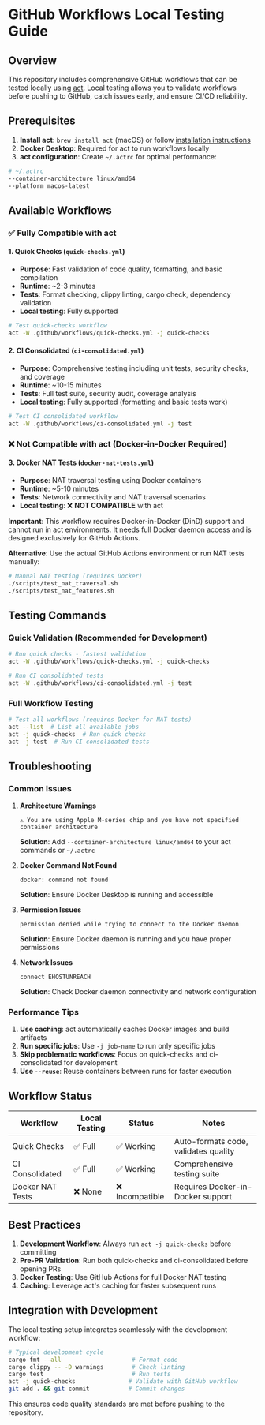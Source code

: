 # GitHub Workflows Local Testing Guide

## Overview

This repository includes comprehensive GitHub workflows that can be tested locally using [act](https://github.com/nektos/act). Local testing allows you to validate workflows before pushing to GitHub, catch issues early, and ensure CI/CD reliability.

## Prerequisites

1. **Install act**: `brew install act` (macOS) or follow [installation instructions](https://github.com/nektos/act#installation)
2. **Docker Desktop**: Required for act to run workflows locally
3. **act configuration**: Create `~/.actrc` for optimal performance:

```bash
# ~/.actrc
--container-architecture linux/amd64
--platform macos-latest
```

## Available Workflows

### ✅ Fully Compatible with act

#### 1. Quick Checks (`quick-checks.yml`)
- **Purpose**: Fast validation of code quality, formatting, and basic compilation
- **Runtime**: ~2-3 minutes
- **Tests**: Format checking, clippy linting, cargo check, dependency validation
- **Local testing**: Fully supported

```bash
# Test quick-checks workflow
act -W .github/workflows/quick-checks.yml -j quick-checks
```

#### 2. CI Consolidated (`ci-consolidated.yml`)
- **Purpose**: Comprehensive testing including unit tests, security checks, and coverage
- **Runtime**: ~10-15 minutes
- **Tests**: Full test suite, security audit, coverage analysis
- **Local testing**: Fully supported (formatting and basic tests work)

```bash
# Test CI consolidated workflow
act -W .github/workflows/ci-consolidated.yml -j test
```

### ❌ Not Compatible with act (Docker-in-Docker Required)

#### 3. Docker NAT Tests (`docker-nat-tests.yml`)
- **Purpose**: NAT traversal testing using Docker containers
- **Runtime**: ~5-10 minutes
- **Tests**: Network connectivity and NAT traversal scenarios
- **Local testing**: ❌ **NOT COMPATIBLE** with act

**Important**: This workflow requires Docker-in-Docker (DinD) support and cannot run in act environments. It needs full Docker daemon access and is designed exclusively for GitHub Actions.

**Alternative**: Use the actual GitHub Actions environment or run NAT tests manually:
```bash
# Manual NAT testing (requires Docker)
./scripts/test_nat_traversal.sh
./scripts/test_nat_features.sh
```

## Testing Commands

### Quick Validation (Recommended for Development)
```bash
# Run quick checks - fastest validation
act -W .github/workflows/quick-checks.yml -j quick-checks

# Run CI consolidated tests
act -W .github/workflows/ci-consolidated.yml -j test
```

### Full Workflow Testing
```bash
# Test all workflows (requires Docker for NAT tests)
act --list  # List all available jobs
act -j quick-checks  # Run quick checks
act -j test  # Run CI consolidated tests
```

## Troubleshooting

### Common Issues

1. **Architecture Warnings**
   ```
   ⚠ You are using Apple M-series chip and you have not specified container architecture
   ```
   **Solution**: Add `--container-architecture linux/amd64` to your act commands or `~/.actrc`

2. **Docker Command Not Found**
   ```
   docker: command not found
   ```
   **Solution**: Ensure Docker Desktop is running and accessible

3. **Permission Issues**
   ```
   permission denied while trying to connect to the Docker daemon
   ```
   **Solution**: Ensure Docker daemon is running and you have proper permissions

4. **Network Issues**
   ```
   connect EHOSTUNREACH
   ```
   **Solution**: Check Docker daemon connectivity and network configuration

### Performance Tips

1. **Use caching**: act automatically caches Docker images and build artifacts
2. **Run specific jobs**: Use `-j job-name` to run only specific jobs
3. **Skip problematic workflows**: Focus on quick-checks and ci-consolidated for development
4. **Use `--reuse`**: Reuse containers between runs for faster execution

## Workflow Status

| Workflow | Local Testing | Status | Notes |
|----------|---------------|--------|-------|
| Quick Checks | ✅ Full | ✅ Working | Auto-formats code, validates quality |
| CI Consolidated | ✅ Full | ✅ Working | Comprehensive testing suite |
| Docker NAT Tests | ❌ None | ❌ Incompatible | Requires Docker-in-Docker support |

## Best Practices

1. **Development Workflow**: Always run `act -j quick-checks` before committing
2. **Pre-PR Validation**: Run both quick-checks and ci-consolidated before opening PRs
3. **Docker Testing**: Use GitHub Actions for full Docker NAT testing
4. **Caching**: Leverage act's caching for faster subsequent runs

## Integration with Development

The local testing setup integrates seamlessly with the development workflow:

```bash
# Typical development cycle
cargo fmt --all                    # Format code
cargo clippy -- -D warnings        # Check linting
cargo test                         # Run tests
act -j quick-checks               # Validate with GitHub workflow
git add . && git commit           # Commit changes
```

This ensures code quality standards are met before pushing to the repository.